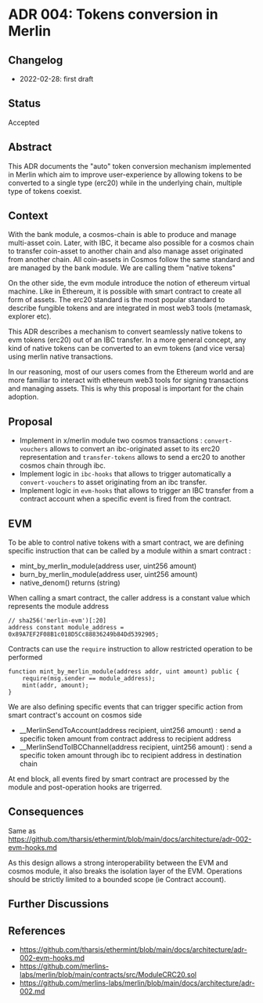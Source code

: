 # ADR 004: Tokens conversion in Merlin

## Changelog

- 2022-02-28: first draft

## Status

Accepted

## Abstract

This ADR documents the "auto" token conversion mechanism implemented in Merlin which aim to improve user-experience by allowing tokens to be converted to a single type (erc20) while in the underlying chain, multiple type of tokens coexist.


## Context

With the bank module, a cosmos-chain is able to produce and manage multi-asset coin. Later, with IBC, it became also possible for a cosmos chain to transfer coin-asset to another chain and also manage asset originated from another chain. All coin-assets in Cosmos follow the same standard and are managed by the bank module.
We are calling them "native tokens"

On the other side, the evm module introduce the notion of ethereum virtual machine. Like in Ethereum, it is possible with smart contract to create all form of assets. The erc20 standard is the most popular standard to describe fungible tokens and are integrated in most web3 tools (metamask, explorer etc).

This ADR describes a mechanism to convert seamlessly native tokens to evm tokens (erc20) out of an IBC transfer. In a more general concept, any kind of native tokens can be converted to an evm tokens (and vice versa) using merlin native transactions. 

In our reasoning, most of our users comes from the Ethereum world and are more familiar to interact with ethereum web3 tools for signing transactions and managing assets. This is why this proposal is important for the chain adoption.


## Proposal

- Implement in x/merlin module two cosmos transactions : `convert-vouchers` allows to convert an ibc-originated asset to its erc20 representation and `transfer-tokens` allows to send a erc20 to another cosmos chain through ibc.
- Implement logic in `ibc-hooks` that allows to trigger automatically a `convert-vouchers` to asset originating from an ibc transfer.
- Implement logic in `evm-hooks` that allows to trigger an IBC transfer from a contract account when a specific event is fired from the contract.


## EVM 

To be able to control native tokens with a smart contract, we are defining specific instruction that can be called by a module within a smart contract :

- mint_by_merlin_module(address user, uint256 amount)
- burn_by_merlin_module(address user, uint256 amount)
- native_denom() returns (string)

When calling a smart contract, the caller address is a constant value which represents the module address

    // sha256('merlin-evm')[:20]
    address constant module_address = 0x89A7EF2F08B1c018D5Cc88836249b84Dd5392905;

Contracts can use the `require` instruction to allow restricted operation to be performed

    function mint_by_merlin_module(address addr, uint amount) public {
        require(msg.sender == module_address);
        mint(addr, amount);
    }



We are also defining specific events that can trigger specific action from smart contract's account on cosmos side
-  __MerlinSendToAccount(address recipient, uint256 amount) : send a specific token amount from contract address to recipient address
-  __MerlinSendToIBCChannel(address recipient, uint256 amount) : send a specific token amount through ibc to recipient address in destination chain

At end block, all events fired by smart contract are processed by the module and post-operation hooks are trigerred. 

## Consequences

Same as https://github.com/tharsis/ethermint/blob/main/docs/architecture/adr-002-evm-hooks.md

As this design allows a strong interoperability between the EVM and cosmos module, it also breaks the isolation layer of the EVM. Operations should be strictly limited to a bounded scope (ie Contract account).


## Further Discussions

<!-- While an ADR is in the DRAFT or PROPOSED stage, this section should contain a summary of issues to be solved in future iterations (usually referencing comments from a pull-request discussion).
Later, this section can optionally list ideas or improvements the author or reviewers found during the analysis of this ADR. -->


## References

* https://github.com/tharsis/ethermint/blob/main/docs/architecture/adr-002-evm-hooks.md
* https://github.com/merlins-labs/merlin/blob/main/contracts/src/ModuleCRC20.sol
* https://github.com/merlins-labs/merlin/blob/main/docs/architecture/adr-002.md